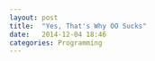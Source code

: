 ```yaml
---
layout: post
title:  "Yes, That's Why OO Sucks"
date:   2014-12-04 18:46
categories: Programming
---
```

